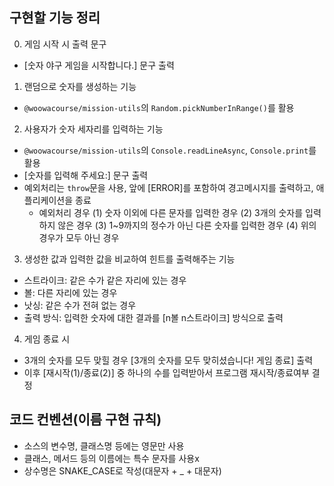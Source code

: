 ## 구현할 기능 정리
0. 게임 시작 시 출력 문구
  - [숫자 야구 게임을 시작합니다.] 문구 출력

1. 랜덤으로 숫자를 생성하는 기능
  - `@woowacourse/mission-utils`의 `Random.pickNumberInRange()`를 활용

2. 사용자가 숫자 세자리를 입력하는 기능
  - `@woowacourse/mission-utils`의 `Console.readLineAsync`, `Console.print`를 활용
  - [숫자를 입력해 주세요:] 문구 출력
  - 예외처리는 `throw`문을 사용, 앞에 [ERROR]를 포함하여 경고메시지를 출력하고, 애플리케이션을 종료
     * 예외처리 경우
        (1) 숫자 이외에 다른 문자를 입력한 경우 
        (2) 3개의 숫자를 입력하지 않은 경우 
        (3) 1~9까지의 정수가 아닌 다른 숫자를 입력한 경우
        (4) 위의 경우가 모두 아닌 경우

3. 생성한 값과 입력한 값을 비교하여 힌트를 출력해주는 기능
  - 스트라이크: 같은 수가 같은 자리에 있는 경우
  - 볼: 다른 자리에 있는 경우
  - 낫싱: 같은 수가 전혀 없는 경우
  - 출력 방식: 입력한 숫자에 대한 결과를 [n볼 n스트라이크] 방식으로 출력

4. 게임 종료 시
  - 3개의 숫자를 모두 맞힐 경우 [3개의 숫자를 모두 맞히셨습니다! 게임 종료] 출력
  - 이후 [재시작(1)/종료(2)] 중 하나의 수를 입력받아서 프로그램 재시작/종료여부 결정 

## 코드 컨벤션(이름 구현 규칙)
  - 소스의 변수명, 클래스명 등에는 영문만 사용
  - 클래스, 메서드 등의 이름에는 특수 문자를 사용x
  - 상수명은 SNAKE_CASE로 작성(대문자 + _ + 대문자)
